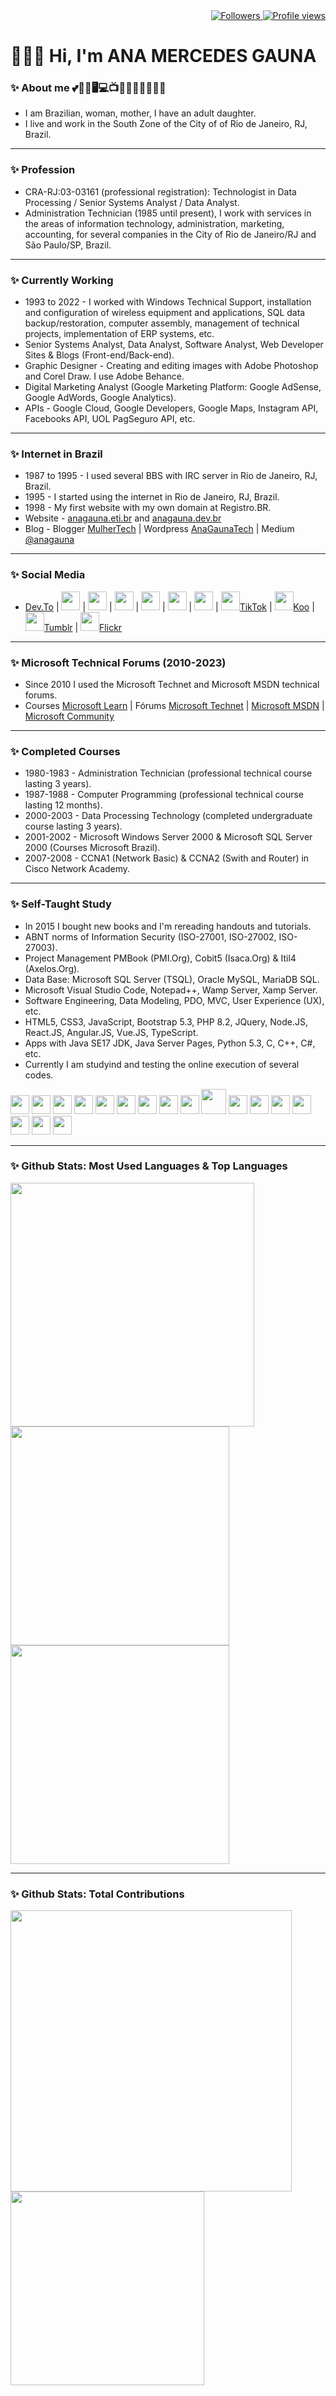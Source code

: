 <div align="right">   
<a href="https://github.com/amgauna/">
<img src="https://img.shields.io/github/followers/amgauna?label=follow&style=social&link=https://www.github.com/amgauna/" 
 title="Follow me" alt="Followers" /> 
</a> 
<a href="https://github.com/amgauna">
<img src="https://komarev.com/ghpvc/?username=amgauna&label=Profile%20views&color=0e75b6&style=flat-square&color=yellow&link=https://www.github.com/amgauna/" title="Profile views" alt="Profile views" /> 
</a>
</div>

# 👩🏻‍💻 Hi, I'm ANA MERCEDES GAUNA
	
### ✨ About me 💕🐶😺🖥️💻📺🎦🎸🍔🍕🌭🧁🍰
* I am Brazilian, woman, mother, I have an adult daughter.
* I live and work in the South Zone of the City of of Rio de Janeiro, RJ, Brazil.

---
### ✨ Profession
* CRA-RJ:03-03161 (professional registration): Technologist in Data Processing / Senior Systems Analyst / Data Analyst.
* Administration Technician (1985 until present), I work with services in the areas of information technology, administration, marketing, accounting, for several companies in the City of Rio de Janeiro/RJ and São Paulo/SP, Brazil.

---
### ✨ Currently Working
* 1993 to 2022 - I worked with Windows Technical Support, installation and configuration of wireless equipment and applications, SQL data backup/restoration, computer assembly, management of technical projects, implementation of ERP systems, etc.
* Senior Systems Analyst, Data Analyst, Software Analyst, Web Developer Sites & Blogs (Front-end/Back-end).
* Graphic Designer - Creating and editing images with Adobe Photoshop and Corel Draw. I use Adobe Behance.
* Digital Marketing Analyst (Google Marketing Platform: Google AdSense, Google AdWords, Google Analytics).
* APIs - Google Cloud, Google Developers, Google Maps, Instagram API, Facebooks API, UOL PagSeguro API, etc.

---
### ✨ Internet in Brazil
* 1987 to 1995 - I used several BBS with IRC server in Rio de Janeiro, RJ, Brazil.
* 1995 - I started using the internet in Rio de Janeiro, RJ, Brazil.
* 1998 - My first website with my own domain at Registro.BR.
* Website - <a href="https://www.anagauna.eti.br">anagauna.eti.br</a> and <a href="https://www.anagauna.dev.br">anagauna.dev.br</a>
* Blog - Blogger <a href="https://mulhertech.blogspot.com">MulherTech</a> | 
         Wordpress <a href="https://anagaunatech.wordpress.com">AnaGaunaTech</a> | 
         Medium <a href="https://medium.com/@anagauna">@anagauna</a>

---
### ✨ Social Media
* <a href="https://dev.to/amgauna/">Dev.To</a> |
  <a href="https://github.com/amgauna/"><img src="https://cdn.jsdelivr.net/gh/devicons/devicon/icons/github/github-original.svg" width="30" height="auto" /></a> |
  <a href="https://www.behance.net/amgauna/"><img src="https://cdn.jsdelivr.net/gh/devicons/devicon/icons/behance/behance-original.svg" width="30" height="auto" /></a> |
  <a href="https://www.linkedin.com/in/amgauna/"><img src="https://cdn.jsdelivr.net/gh/devicons/devicon/icons/linkedin/linkedin-original.svg" width="30" height="auto" /></a> | 
  <a href="https://twitter.com/amgauna/"><img src="https://cdn.jsdelivr.net/gh/devicons/devicon/icons/twitter/twitter-original.svg" width="30" height="auto" /></a> | <a href="https://www.facebook.com/anagaunatech/"><img src="https://cdn.jsdelivr.net/gh/devicons/devicon/icons/facebook/facebook-original.svg" width="30" height="auto" /></a> | 
  <a href="https://www.instagran.com/amgauna/"><img src="https://cdn.jsdelivr.net/gh/devicons/devicon/icons/instagran/instagran-original.svg" width="30" height="auto" /></a> | <a href="https://www.tiktok.com/@anamgauna"><img src="https://cdn.jsdelivr.net/gh/devicons/devicon/icons/tiktok/tiktok-original.svg" width="30" height="auto" />TikTok</a> | 
  <a href="https://www.kooapp.com/profile/amgauna/"><img src="https://cdn.jsdelivr.net/gh/devicons/devicon/icons/koo/koo-original.svg" width="30" height="auto" />Koo</a> | <a href="https://www.tumblr.com/amgauna/"><img src="https://cdn.jsdelivr.net/gh/devicons/devicon/icons/tumblr/tumblr-original.svg" width="30" height="auto" />Tumblr</a> | 
  <a href="https://www.flickr.com/photos/amgauna/"><img src="https://cdn.jsdelivr.net/gh/devicons/devicon/icons/flickr/flickr-original.svg" width="30" height="auto" />Flickr</a>

---
### ✨ Microsoft Technical Forums (2010-2023)
* Since 2010 I used the Microsoft Technet and Microsoft MSDN technical forums.
* Courses <a href="https://learn.microsoft.com/en-us/users/amgauna/">Microsoft Learn</a> |
  Fórums <a href="https://social.technet.microsoft.com/profile/amgauna/">Microsoft Technet</a> | <a href="https://social.msdn.microsoft.com/profile/amgauna/">Microsoft MSDN</a> | <a href="https://answers.microsoft.com/pt-br/profile/54fbbb44-9dc0-44a4-90ec-bc55b88a9711/">Microsoft Community</a>

---
### ✨ Completed Courses
* 1980-1983 - Administration Technician (professional technical course lasting 3 years).
* 1987-1988 - Computer Programming (professional technical course lasting 12 months).
* 2000-2003 - Data Processing Technology (completed undergraduate course lasting 3 years).
* 2001-2002 - Microsoft Windows Server 2000 & Microsoft SQL Server 2000 (Courses Microsoft Brazil). 
* 2007-2008 - CCNA1 (Network Basic) & CCNA2 (Swith and Router) in Cisco Network Academy.

---
### ✨ Self-Taught Study
* In 2015 I bought new books and I'm rereading handouts and tutorials.
* ABNT norms of Information Security (ISO-27001, ISO-27002, ISO-27003).
* Project Management PMBook (PMI.Org), Cobit5 (Isaca.Org) & Itil4 (Axelos.Org).
* Data Base: Microsoft SQL Server (TSQL), Oracle MySQL, MariaDB SQL.
* Microsoft Visual Studio Code, Notepad++, Wamp Server, Xamp Server.
* Software Engineering, Data Modeling, PDO, MVC, User Experience (UX), etc.
* HTML5, CSS3, JavaScript, Bootstrap 5.3, PHP 8.2, JQuery, Node.JS, React.JS, Angular.JS, Vue.JS, TypeScript.
* Apps with Java SE17 JDK, Java Server Pages, Python 5.3, C, C++, C#, etc.
* Currently I am studyind and testing the online execution of several codes.

<div style="display: inline_block">
<img src="https://cdn.jsdelivr.net/gh/devicons/devicon/icons/vscode/vscode-original.svg" width="30" height="auto" /> 
<img src="https://cdn.jsdelivr.net/gh/devicons/devicon/icons/html5/html5-original-wordmark.svg" width="30" height="auto" />
<img src="https://cdn.jsdelivr.net/gh/devicons/devicon/icons/css3/css3-original-wordmark.svg" width="30" height="auto" />
<img src="https://cdn.jsdelivr.net/gh/devicons/devicon/icons/javascript/javascript-original.svg" width="30" height="auto" /> 
<img src="https://cdn.jsdelivr.net/gh/devicons/devicon/icons/jquery/jquery-original.svg" width="30" height="auto" /> 
<img src="https://cdn.jsdelivr.net/gh/devicons/devicon/icons/nodejs/nodejs-original.svg" width="30" height="auto" />
<img src="https://cdn.jsdelivr.net/gh/devicons/devicon/icons/react/react-original.svg" width="30" height="auto" />  
<img src="https://cdn.jsdelivr.net/gh/devicons/devicon/icons/angularjs/angularjs-original.svg" width="30" height="auto" />  
<img src="https://cdn.jsdelivr.net/gh/devicons/devicon/icons/vuejs/vuejs-original.svg" width="30" height="auto" /> 
<img src="https://cdn.jsdelivr.net/gh/devicons/devicon/icons/php/php-original.svg" width="40" height="auto" />
<img src="https://cdn.jsdelivr.net/gh/devicons/devicon/icons/typescript/typescript-original.svg" width="30" height="auto" />  
<img src="https://cdn.jsdelivr.net/gh/devicons/devicon/icons/mysql/mysql-original.svg" width="30" height="auto" />
<img src="https://cdn.jsdelivr.net/gh/devicons/devicon/icons/java/java-original.svg" width="30" height="auto" />
<img src="https://cdn.jsdelivr.net/gh/devicons/devicon/icons/python/python-original.svg"  width="30" height="auto" />	
<img src="https://cdn.jsdelivr.net/gh/devicons/devicon/icons/c/c-original.svg" width="30" height="auto" />  	
<img src="https://cdn.jsdelivr.net/gh/devicons/devicon/icons/cplusplus/cplusplus-original.svg" width="30" height="auto" />
<img src="https://cdn.jsdelivr.net/gh/devicons/devicon/icons/csharp/csharp-original.svg" width="30" height="auto" />  
</div>

---
### ✨ Github Stats: Most Used Languages & Top Languages

<div class="top-left"> 
<a href="https://github.com/amgauna/github-readme-stats" />
<img width="390" height="auto" align="left" src="https://github-readme-stats.vercel.app/api/top-langs?username=amgauna&layout=compact&langs_count=30&card_width=320" /> </a>
</div>

<div class="top-right">
<a href="https://github.com/amgauna/github-readme-stats" />
<img width="350" height="auto" align="top" src="https://github-profile-summary-cards.vercel.app/api/cards/repos-per-language?&langs_count=30&username=amgauna&theme=default" /> </a>
<a href="https://github.com/amgauna/github-readme-stats" />
<img width="350" height="auto" align="top" src="https://github-profile-summary-cards.vercel.app/api/cards/most-commit-language?&langs_count=30&username=amgauna&theme=default" /> </a>
</div> 
 
---
### ✨ Github Stats: Total Contributions

<div class="right"> 
<a href="https://github.com/amgauna/github-readme-stats" />
<img width="450" height="auto" align="center" src="https://github-readme-streak-stats.herokuapp.com/?user=amgauna&theme=default" /> </a>  
<a href="https://github.com/amgauna/github-readme-stats" />
<img width="310" height="auto" align="center" src="https://github-profile-summary-cards.vercel.app/api/cards/stats?&langs_count=30&username=amgauna&theme=default" /> </a>
</div>
